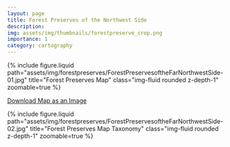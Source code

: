 ```yaml
---
layout: page
title: Forest Preserves of the Northwest Side 
description: 
img: assets/img/thumbnails/forestpreserve_crop.png
importance: 1
category: cartography
---
```


<div class="row justify-content-sm-center">
  <div class="col-12 mt-3 mt-md-0">
    {% include figure.liquid path="assets/img/forestpreserves/ForestPreservesoftheFarNorthwestSide-01.jpg" title="Forest Preserves Map" class="img-fluid rounded z-depth-1" zoomable=true %}
  </div>

<a href="https://azalecki.github.io/assets/img/forestpreserves/ForestPreservesoftheFarNorthwestSide-01.jpg" download>Download Map as an Image</a>


  <div class="row justify-content-sm-center">
  <div class="col-10 mt-3 mt-md-0">
    {% include figure.liquid path="assets/img/forestpreserves/ForestPreservesoftheFarNorthwestSide-02.jpg" title="Forest Preserves Map Taxonomy" class="img-fluid rounded z-depth-1" zoomable=true %}
  </div>

